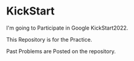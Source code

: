 # KickStart
I'm going to Participate in Google KickStart2022.

This Repository is for the Practice.

Past Problems are Posted on the repository.
